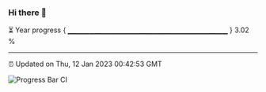 ### Hi there 👋

⏳ Year progress { ▁▁▁▁▁▁▁▁▁▁▁▁▁▁▁▁▁▁▁▁▁▁▁▁▁▁▁▁▁▁ } 3.02 %

---

⏰ Updated on Thu, 12 Jan 2023 00:42:53 GMT

![Progress Bar CI](https://github.com/Shyam-Makwana/GitHub-Actions-Demo/workflows/Progress%20Bar%20CI/badge.svg)
